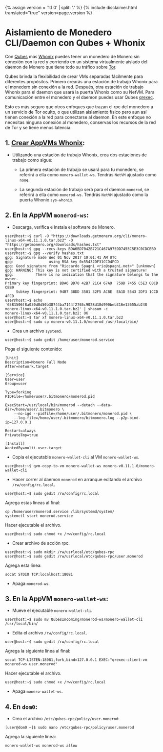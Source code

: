{% assign version = '1.1.0' | split: '.' %}
{% include disclaimer.html translated="true" version=page.version %}
# Aislamiento de Monedero CLI/Daemon con Qubes + Whonix

Con [Qubes](https://qubes-os.org) más [Whonix](https://whonix.org) puedes tener un monedero de Monero sin conexión con la red y corriendo en un sistema virtualmente aislado del daemon de Monero que tiene todo su tráfico sobre [Tor](https://torproject.org).

Qubes brinda la flexibilidad de crear VMs separadas fácilmente para diferentes propósitos. Primero crearás una estación de trabajo Whonix para el monedero sin conexión a la red. Después, otra estación de trabajo Whonix para el daemon que usará la puerta Whonix como su NetVM. Para comunicación entre el monedero y el daemon puedes usar Qubes [qrexec](https://www.qubes-os.org/doc/qrexec3/).

Esto es más seguro que otros enfoques que trazan el rpc del monedero a un servicio de Tor oculto, o que utilizan aislamiento físico pero aun así tienen conexión a la red para conectarse al daemon. En este enfoque no necesitas ninguna conexión al monedero, conservas los recursos de la red de Tor y se tiene menos latencia.


## 1. [Crear AppVMs Whonix](https://www.whonix.org/wiki/Qubes/Install):

+ Utilizando una estación de trabajo Whonix, crea dos estaciones de trabajo como sigue:

  - La primera estación de trabajo se usará para tu monedero, se referirá a ella como  `monero-wallet-ws`. Tendrás `NetVM` ajustado como `none`.

  - La segunda estación de trabajo será para el daemon `monerod`, se referirá a ella como `monerod-ws`. Tendrás `NetVM` ajustado como la puerta Whonix `sys-whonix`.

## 2. En la AppVM `monerod-ws`:

+ Descarga, verifica e instala el software de Monero.

```
user@host:~$ curl -O "https://downloads.getmonero.org/cli/monero-linux-x64-v0.11.1.0.tar.bz2" -O "https://getmonero.org/downloads/hashes.txt"
user@host:~$ gpg --recv-keys BDA6BD7042B721C467A9759D7455C5E3C0CDCEB9
user@host:~$ gpg --verify hashes.txt
gpg: Signature made Wed 01 Nov 2017 10:01:41 AM UTC
gpg:                using RSA key 0x55432DF31CCD4FCD
gpg: Good signature from "Riccardo Spagni <ric@spagni.net>" [unknown]
gpg: WARNING: This key is not certified with a trusted signature!
gpg:          There is no indication that the signature belongs to the owner.
Primary key fingerprint: BDA6 BD70 42B7 21C4 67A9  759D 7455 C5E3 C0CD CEB9
     Subkey fingerprint: 94B7 38DD 3501 32F5 ACBE  EA1D 5543 2DF3 1CCD 4FCD
user@host:~$ echo '6581506f8a030d8d50b38744ba7144f2765c9028d18d990beb316e13655ab248  monero-linux-x64-v0.11.1.0.tar.bz2' | shasum -c
monero-linux-x64-v0.11.1.0.tar.bz2: OK
user@host:~$ tar xf monero-linux-x64-v0.11.1.0.tar.bz2
user@host:~$ sudo cp monero-v0.11.1.0/monerod /usr/local/bin/
```
+ Crea un archivo `systemd`.

```
user@host:~$ sudo gedit /home/user/monerod.service
```

Pega el siguiente contenido:

```
[Unit]
Description=Monero Full Node
After=network.target

[Service]
User=user
Group=user

Type=forking
PIDFile=/home/user/.bitmonero/monerod.pid

ExecStart=/usr/local/bin/monerod --detach --data-dir=/home/user/.bitmonero \
    --no-igd --pidfile=/home/user/.bitmonero/monerod.pid \
    --log-file=/home/user/.bitmonero/bitmonero.log --p2p-bind-ip=127.0.0.1

Restart=always
PrivateTmp=true

[Install]
WantedBy=multi-user.target
```

+ Copia el ejecutable `monero-wallet-cli` al VM `monero-wallet-ws`.

```
user@host:~$ qvm-copy-to-vm monero-wallet-ws monero-v0.11.1.0/monero-wallet-cli
```

+ Hacer correr al daemon `monerod` en arranque editando el archivo `/rw/config/rc.local`.

```
user@host:~$ sudo gedit /rw/config/rc.local
```

Agrega estas líneas al final:

```
cp /home/user/monerod.service /lib/systemd/system/
systemctl start monerod.service
```

Hacer ejecutable el archivo.

```
user@host:~$ sudo chmod +x /rw/config/rc.local
```

+ Crear archivo de acción rpc.

```
user@host:~$ sudo mkdir /rw/usrlocal/etc/qubes-rpc
user@host:~$ sudo gedit /rw/usrlocal/etc/qubes-rpc/user.monerod
```

Agrega esta línea:

```
socat STDIO TCP:localhost:18081
```

+ Apaga `monerod-ws`.

## 3. En la AppVM `monero-wallet-ws`:

+ Mueve el ejecutable `monero-wallet-cli`.

```
user@host:~$ sudo mv QubesIncoming/monerod-ws/monero-wallet-cli /usr/local/bin/
```

+ Edita el archivo `/rw/config/rc.local`.

```
user@host:~$ sudo gedit /rw/config/rc.local
```

Agrega la siguiente línea al final:

```
socat TCP-LISTEN:18081,fork,bind=127.0.0.1 EXEC:"qrexec-client-vm monerod-ws user.monerod"
```

Hacer ejecutable el archivo.

```
user@host:~$ sudo chmod +x /rw/config/rc.local
```

+ Apaga `monero-wallet-ws`.

## 4. En `dom0`:

+ Crea el archivo `/etc/qubes-rpc/policy/user.monerod`:

```
[user@dom0 ~]$ sudo nano /etc/qubes-rpc/policy/user.monerod
```

Agrega la siguiente línea:

```
monero-wallet-ws monerod-ws allow
```
